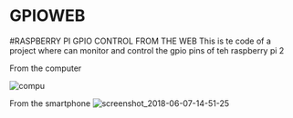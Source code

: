 # GPIOWEB
#RASPBERRY PI GPIO CONTROL FROM THE WEB
This is te code of a project where can monitor and control the gpio pins of teh raspberry pi 2

From the computer

![compu](https://user-images.githubusercontent.com/26420013/41321753-33c3245a-6e5a-11e8-8369-d28f338811f5.PNG)

From the smartphone
![screenshot_2018-06-07-14-51-25](https://user-images.githubusercontent.com/26420013/41321661-dcfdfa96-6e59-11e8-8b86-c90622759053.png)
